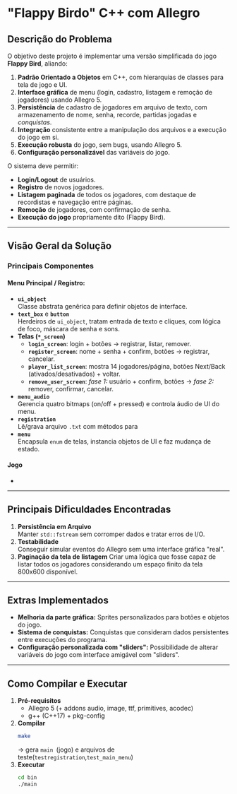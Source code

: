 # "Flappy Birdo" C++ com Allegro

## Descrição do Problema
O objetivo deste projeto é implementar uma versão simplificada do jogo **Flappy Bird**, aliando:

1. **Padrão Orientado a Objetos** em C++, com hierarquias de classes para tela de jogo e UI.  
2. **Interface gráfica** de menu (login, cadastro, listagem e remoção de jogadores) usando Allegro 5.  
3. **Persistência** de cadastro de jogadores em arquivo de texto, com armazenamento de nome, senha, recorde, partidas jogadas e *conquistas*.
4. **Integração** consistente entre a manipulação dos arquivos e a execução do jogo em si.
5. **Execução robusta** do jogo, sem bugs, usando Allegro 5.
6. **Configuração personalizável** das variáveis do jogo.

O sistema deve permitir:  
- **Login/Logout** de usuários.  
- **Registro** de novos jogadores.  
- **Listagem paginada** de todos os jogadores, com destaque de recordistas e navegação entre páginas.  
- **Remoção** de jogadores, com confirmação de senha.  
- **Execução do jogo** propriamente dito (Flappy Bird).

---

## Visão Geral da Solução
### Principais Componentes
#### Menu Principal / Registro:
- **`ui_object`**  
  Classe abstrata genêrica para definir objetos de interface.  
- **`text_box`** e **`button`**  
  Herdeiros de `ui_object`, tratam entrada de texto e cliques, com lógica de foco, máscara de senha e sons.  
- **Telas (`*_screen`)**  
  - **`login_screen`**: login + botões → registrar, listar, remover.  
  - **`register_screen`**: nome + senha + confirm, botões → registrar, cancelar.  
  - **`player_list_screen`**: mostra 14 jogadores/página, botões Next/Back (ativados/desativados) + voltar.  
  - **`remove_user_screen`**: *fase 1:* usuário + confirm, botões → *fase 2:* remover, confirmar, cancelar.  
- **`menu_audio`**  
  Gerencia quatro bitmaps (on/off + pressed) e controla áudio de UI do menu.
- **`registration`**  
  Lê/grava arquivo `.txt` com métodos para
- **`menu`**  
  Encapsula `enum` de telas, instancia objetos de UI e faz mudança de estado.  
#### Jogo
-
  

---

## Principais Dificuldades Encontradas

1. **Persistência em Arquivo**  
   Manter `std::fstream` sem corromper dados e tratar erros de I/O.  
2. **Testabilidade**  
    Conseguir simular eventos do Allegro sem uma interface gráfica "real".
3. **Paginação da tela de listagem**
    Criar uma lógica que fosse capaz de listar todos os jogadores considerando um espaço finito da tela 800x600 disponível.
---

## Extras Implementados

- **Melhoria da parte gráfica:** Sprites personalizados para botões e objetos do jogo.
- **Sistema de conquistas:** Conquistas que consideram dados persistentes entre execuções do programa.
- **Configuração personalizada com "sliders":** Possibilidade de alterar variáveis do jogo com interface amigável com "sliders".

---

## Como Compilar e Executar

1. **Pré-requisitos**  
   - Allegro 5 (+ addons audio, image, ttf, primitives, acodec)  
   - g++ (C++17) + pkg-config  
2. **Compilar**  
   ```sh
   make
    ```
    → gera `main `(jogo) e arquivos de teste(`testregistration`,`test_main_menu`)
3. **Executar**
     ```sh
     cd bin
     ./main
     ```
